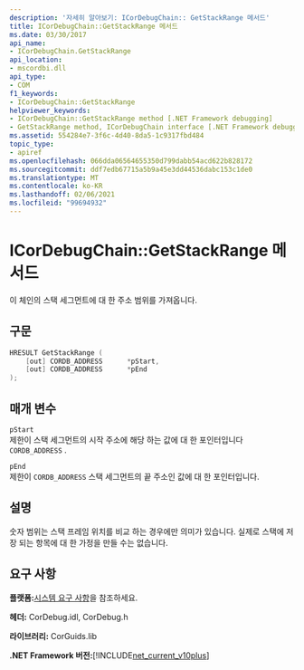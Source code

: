 ```yaml
---
description: '자세히 알아보기: ICorDebugChain:: GetStackRange 메서드'
title: ICorDebugChain::GetStackRange 메서드
ms.date: 03/30/2017
api_name:
- ICorDebugChain.GetStackRange
api_location:
- mscordbi.dll
api_type:
- COM
f1_keywords:
- ICorDebugChain::GetStackRange
helpviewer_keywords:
- ICorDebugChain::GetStackRange method [.NET Framework debugging]
- GetStackRange method, ICorDebugChain interface [.NET Framework debugging]
ms.assetid: 554284e7-3f6c-4d40-8da5-1c9317fbd484
topic_type:
- apiref
ms.openlocfilehash: 066dda06564655350d799dabb54acd622b828172
ms.sourcegitcommit: ddf7edb67715a5b9a45e3dd44536dabc153c1de0
ms.translationtype: MT
ms.contentlocale: ko-KR
ms.lasthandoff: 02/06/2021
ms.locfileid: "99694932"
---
```

# <a name="icordebugchaingetstackrange-method"></a>ICorDebugChain::GetStackRange 메서드

이 체인의 스택 세그먼트에 대 한 주소 범위를 가져옵니다.  
  
## <a name="syntax"></a>구문  
  
```cpp  
HRESULT GetStackRange (  
    [out] CORDB_ADDRESS      *pStart,
    [out] CORDB_ADDRESS      *pEnd  
);  
```  
  
## <a name="parameters"></a>매개 변수  

 `pStart`  
 제한이 스택 세그먼트의 시작 주소에 해당 하는 값에 대 한 포인터입니다 `CORDB_ADDRESS` .  
  
 `pEnd`  
 제한이 `CORDB_ADDRESS` 스택 세그먼트의 끝 주소인 값에 대 한 포인터입니다.  
  
## <a name="remarks"></a>설명  

 숫자 범위는 스택 프레임 위치를 비교 하는 경우에만 의미가 있습니다. 실제로 스택에 저장 되는 항목에 대 한 가정을 만들 수는 없습니다.  
  
## <a name="requirements"></a>요구 사항  

 **플랫폼:**[시스템 요구 사항](../../get-started/system-requirements.md)을 참조하세요.  
  
 **헤더:** CorDebug.idl, CorDebug.h  
  
 **라이브러리:** CorGuids.lib  
  
 **.NET Framework 버전:**[!INCLUDE[net_current_v10plus](../../../../includes/net-current-v10plus-md.md)]
